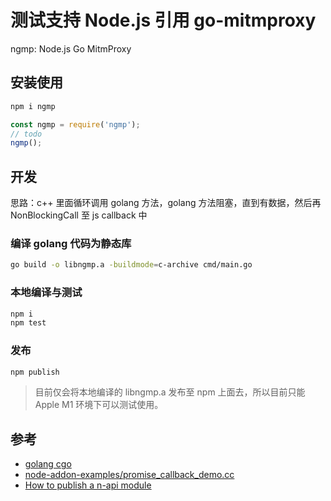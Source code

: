 # 测试支持 Node.js 引用 go-mitmproxy

ngmp: Node.js Go MitmProxy

## 安装使用

```bash
npm i ngmp
```

```js
const ngmp = require('ngmp');
// todo
ngmp();
```

## 开发

思路：c++ 里面循环调用 golang 方法，golang 方法阻塞，直到有数据，然后再 NonBlockingCall 至 js callback 中

### 编译 golang 代码为静态库

```bash
go build -o libngmp.a -buildmode=c-archive cmd/main.go
```

### 本地编译与测试

```bash
npm i
npm test
```

### 发布

```bash
npm publish
```

> 目前仅会将本地编译的 libngmp.a 发布至 npm 上面去，所以目前只能 Apple M1 环境下可以测试使用。

## 参考

- [golang cgo](https://pkg.go.dev/cmd/cgo)
- [node-addon-examples/promise_callback_demo.cc](https://github.com/nodejs/node-addon-examples/blob/main/src/6-threadsafe-function/promise-callback-demo/node-addon-api/src/promise_callback_demo.cc)
- [How to publish a n-api module](https://gist.github.com/gabrielschulhof/153edf2819362b8b50758d5ab4ff5e0e)
